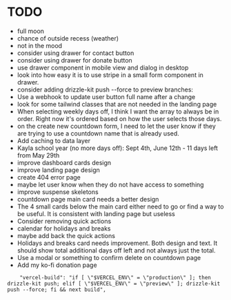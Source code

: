# TODO

- full moon
- chance of outside recess (weather)
- not in the mood
- consider using drawer for contact button
- consider using drawer for donate button
- use drawer component in mobile view and dialog in desktop
- look into how easy it is to use stripe in a small form component in drawer.
- consider adding drizzle-kit push --force to preview branches:
- Use a webhook to update user button full name after a change
- look for some tailwind classes that are not needed in the landing page
- When selecting weekly days off, I think I want the array to always be in order. Right now it's ordered based on how the user selects those days.
- on the create new countdown form, I need to let the user know if they are trying to use a countdown name that is already used.
- Add caching to data layer
- Kayla school year (no more days off): Sept 4th, June 12th - 11 days left from May 29th
- improve dashboard cards design
- improve landing page design
- create 404 error page
- maybe let user know when they do not have access to something
- improve suspense skeletons
- countdown page main card needs a better design
- The 4 small cards below the main card either need to go or find a way to be useful. It is consistent with landing page but useless
- Consider removing quick actions
- calendar for holidays and breaks
- maybe add back the quick actions
- Holidays and breaks card needs improvement. Both design and text. It should show total additional days off left and not always just the total.
- Use a modal or something to confirm delete on countdown page
- Add my ko-fi donation page

```
    "vercel-build": "if [ \"$VERCEL_ENV\" = \"production\" ]; then drizzle-kit push; elif [ \"$VERCEL_ENV\" = \"preview\" ]; drizzle-kit push --force; fi && next build",
```
